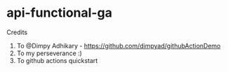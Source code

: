 # api-functional-ga

Credits

1. To @Dimpy Adhikary - https://github.com/dimpyad/githubActionDemo
2. To my perseverance :) 
3. To github actions quickstart
